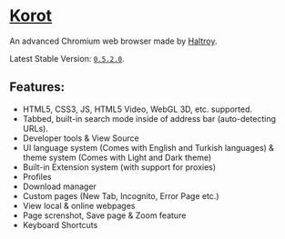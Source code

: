 # [Korot](https://haltroy.com/Korot.html "Korot's Page")
An advanced Chromium web browser made by [Haltroy](https://haltroy.com "Haltroy's Website").

Latest Stable Version: [`0.5.2.0`](https://github.com/Haltroy/Korot/releases/tag/0.5.2.0).


## Features:
 - HTML5, CSS3, JS, HTML5 Video, WebGL 3D, etc. supported.
 - Tabbed, built-in search mode inside of address bar (auto-detecting URLs).
 - Developer tools & View Source
 - UI language system (Comes with English and Turkish languages) & theme system (Comes with Light and Dark theme)
 - Built-in Extension system (with support for proxies)
 - Profiles
 - Download manager
 - Custom pages (New Tab, Incognito, Error Page etc.)
 - View local & online webpages
 - Page screnshot, Save page & Zoom feature
 - Keyboard Shortcuts
 
